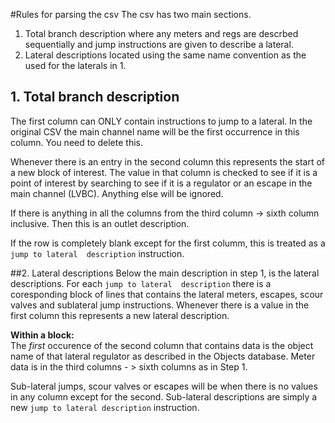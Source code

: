 #Rules for parsing the csv
The csv has two main sections.
1. Total branch description where any meters and regs are descrbed sequentially 
and jump instructions are given to describe a lateral.
2. Lateral descriptions located using the same name convention as the used for the laterals in 1. 

## 1. Total branch description 
The first column can ONLY contain instructions to jump to a lateral. In the original CSV the main 
channel name will be the first occurrence in this column. You need to delete this.

Whenever there is an entry in the second column this represents the start of a new block of interest.
The value in that column is checked to see if it is a point of interest by searching to see if it is a 
regulator or an escape in the main channel (LVBC). Anything else will be ignored. 

If there is anything in all the columns from the third column -> sixth column inclusive. 
Then this is an outlet description.

If the row is completely blank except for the first columm, this is treated as a `jump to lateral 
description` instruction.

##2. Lateral descriptions
Below the main description in step 1, is the lateral descriptions. For each `jump to lateral 
description` there is a coresponding block of lines that contains the lateral meters, escapes, 
scour valves and sublateral jump instructions. Whenever there is a value in the first column this 
represents a new lateral description.

**Within a block:**  
The *first* occurence of the second column that contains data is the object name of that lateral regulator
as described in the Objects database. Meter data is in the third columns - > sixth columns as in Step 1.

Sub-lateral jumps, scour valves or escapes will be when there is no values in any column except for the second. Sub-lateral 
descriptions are simply a new `jump to lateral description` instruction.


